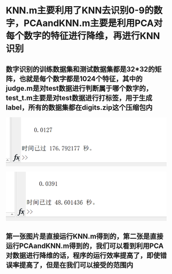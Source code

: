 # KNN.m主要利用了KNN去识别0-9的数字，PCAandKNN.m主要是利用PCA对每个数字的特征进行降维，再进行KNN识别
## 数字识别的训练数据集和测试数据集都是32*32的矩阵，也就是每个数字都是1024个特征，其中的judge.m是对test数据进行判断属于哪个数字的，test_t.m主要是对test数据进行打标签，用于生成label，所有的数据集都在digits.zip这个压缩包内

![image](https://github.com/onlyonewater/Machine-Learing-in-MATLAB/blob/master/KNN/KNN%2BPCA/KNN.png)

![image](https://github.com/onlyonewater/Machine-Learing-in-MATLAB/blob/master/KNN/KNN%2BPCA/PCAandKNN.png)

## 第一张图片是直接运行KNN.m得到的，第二张是直接运行PCAandKNN.m得到的，我们可以看到利用PCA对数据进行降维的话，程序的运行效率提高了，即使错误率提高了，但是在我们可以接受的范围内
